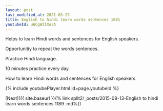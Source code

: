 ```yaml
---
layout: post
last_modified_at: 2021-03-29
title: English to hindi learn words sentences 1081 
youtubeId: u6CgWI1XosA
---
```

 
 
Helps to learn Hindi words and sentences for English speakers.

Opportunitiy to repeat the words sentences. 

Practice Hindi language. 
 
10 minutes practice every day. 
 
How to learn Hindi words and sentences for English speakers 
 
{% include youtubePlayer.html id=page.youtubeId %}
 
 
[Next]({{ site.baseurl }}{% link  split2/_posts/2015-08-13-English to hindi learn words sentences 1189 .md%})
 
